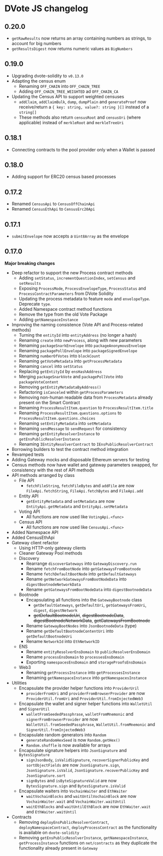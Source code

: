 # DVote JS changelog

## 0.20.0

- `getRawResults` now returns an array containing numbers as strings, to account for big numbers
- `getResultsDigest` now returns numeric values as `BigNumbers`

## 0.19.0

- Upgrading dvote-solidity to `v0.13.0`
- Adapting the census enum
    - Renaming `OFF_CHAIN` into `OFF_CHAIN_TREE`
    - Adding `OFF_CHAIN_TREE_WEIGHTED` ad `OFF_CHAIN_CA`
- Updating the Census API to support weighted censuses
    - `addClaim`, `addClaimBulk`, `dump`, `dumpPlain` and `generateProof` now receive/return a `{ key: string, value?: string }[]` instead of a `string[]`
    - These methods also return `censusRoot` and `censusUri` (where applicable) instead of `merkleRoot` and `merkleTreeUri`

## 0.18.1

- Connecting contracts to the pool provider only when a Wallet is passed

## 0.18.0

- Adding support for ERC20 census based processes

## 0.17.2

- Renamed `CensusApi` to `CensusOffChainApi`
- Renamed `CensusEthApi` to `CensusErc20Api`

## 0.17.1

- `submitEnvelope` now accepts a `Uint8Array` as the envelope

## 0.17.0

**Major breaking changes**

- Deep refactor to support the new Process contract methods
    - Adding `setStatus`, `incrementQuestionIndex`, `setCensus` and `setResults`
    - Exposing `ProcessMode`, `ProcessEnvelopeType`, `ProcessStatus` and `ProcessContractParameters` from DVote Solidity
    - Updating the process metadata to feature `mode` and `envelopeType`. Deprecate `type`.
    - Added Namespace contract method functions
    - Remove the type from the old Vote Package
    - Adding `getNamespaceInstance`
- Improving the naming consistence (Vote API and Process-related methods)
    - Turning the `entityId` into `entityAddress` (no longer a hash)
    - Renaming `create` into `newProcess`, along with new parameters
    - Renaming `packageSnarkEnvelope` into `packageAnonymousEnvelope`
    - Renaming `packagePollEnvelope` into `packageSignedEnvelope`
    - Renaming `numberOfVotes` into `blockCount`
    - Renaming `getVoteMetadata` into `getProcessMetadata`
    - Renaming `cancel` into `setStatus`
    - Replacing `getEntityId` by `ensHashAddress`
    - Merging `packageSnarkVote` and `packagePollVote` into `packageVoteContent`
    - Removing `getEntityMetadataByAddress()`
    - Refactoring `isCanceled` within `getProcessParameters`
    - Removing non-human readable data from `ProcessMetadata` already present on the Smart Contract
    - Renaming `ProcessResultItem.question` to `ProcessResultItem.title`
    - Renaming `ProcessResultItem.questions.options` to `ProcessResultItem.questions.choices`
    - Renaming `setEntityMetadata` into `setMetadata`
    - Renaming `sendMessage` to `sendRequest` for consistency
    - Renaming `getEntityResolverInstance` to `getEnsPublicResolverInstance`
    - Renaming `IEntityResolverContract` to `IEnsPublicResolverContract`
- Borrowing builders to test the contract method integration
- Revamped tests
- Adding Gateway mocks and disposable Ethereum servers for testing
- Census methods now have wallet and gateway parameters swapped, for consistency with the rest of API methods
- API methods arranged by class
    - File API
        - `fetchFileString`, `fetchFileBytes` and `addFile` are now `FileApi.fetchString`, `FileApi.fetchBytes` and `FileApi.add`
    - Entity API
        - `getEntityMetadata` and `setMetadata` are now `EntityApi.getMetadata` and `EntityApi.setMetadata`
    - Voting API
        - All functions are now used like `VotingApi.<func>`
    - Census API
        - All functions are now used like `CensusApi.<func>`
- Added Namespace API
- Added CensusEthApi
- Gateway client refactor
    - Using HTTP-only gateway clients
    - Cleaner Gateway Pool methods
    - Discovery
        - Rearrange `discoverGateways` into `GatewayDiscovery.run`
        - Rename `fetchFromBootNode` into `getGatewaysFromBootnode`
        - Rename `fetchDefaultBootNode` into `getDefaultGateways`
        - Rename `getNetworkGatewaysFromBootNodeData` into `digestBootnodeNetworkData`
        - Rename `getGatewaysFromBootNodeData` into `digestBootnodeData`
    - Bootnode
        - Encapsulating all functions into the `GatewayBootnode` class
            - `getDefaultGateways`, `getDefaultUri`, `getGatewaysFromUri`, `digest`, `digestNetwork`
            - ~~getDefaultBootnodeUri~~, ~~digestBootnodeData~~, ~~digestBootnodeNetworkData~~, ~~getGatewaysFromBootnode~~
        - Rename `GatewayBootNodes` into `JsonBootnodeData` (type)
        - Rename `getDefaultBootnodeContentUri` into `getDefaultBootnodeUri`
        - Rename `NetworkId` into `EthNetworkID`
    - ENS
        - Rename `entityResolverEnsDomain` to `publicResolverEnsDomain`
        - Rename `processEnsDomain` to `processesEnsDomain`
        - Exporting `namespacesEnsDomain` and `storageProofsEnsDomain`
    - Web3
        - Renaming `getProcessInstance` into `getProcessesInstance`
        - Renaming `getNamespaceInstance` into `getNamespacesInstance`
- Utilities
    - Encapsulate the provider helper functions into `ProviderUril`
        - `providerFromUri` and `providerFromBrowserProvider` are now `ProviderUtil.fromUri` and `ProviderUtil.fromInjectedWeb3`
    - Encapsulate the wallet and signer helper functions into `WalletUtil` and `SignerUtil`
        - `walletFromSeededPassphrase`, `walletFromMnemonic` and `signerFromBrowserProvider` are now `WalletUtil.fromSeededPassphrase`, `WalletUtil.fromMnemonic` and `SignerUtil.fromInjectedWeb3`
    - Encapsulate random generators into `Random`
        - `generateRandomHexSeed` is now `Random.getHex()`
        - `Random.shuffle` is now available for arrays
    - Encapsulate signature helpers into `JsonSignature` and `BytesSignature`
        - `signJsonBody`, `isValidSignature`, `recoverSignerPublicKey` and `sortObjectFields` are now `JsonSignature.sign`, `JsonSignature.isValid`, `JsonSignature.recoverPublicKey` and `JsonSignature.sort`
        - `signBytes` and `isByteSignatureValid` are now `BytesSignature.sign` and `BytesSignature.isValid`
    - Encapsulate waiters into `VochainWaiter` and `EthWaiter`
        - `waitVochainBlocks` and `waitUntilVochainBlock` are now `VochainWaiter.wait` and `VochainWaiter.waitUntil`
        - `waitEthBlocks` and `waitUntilEthBlock` are now `EthWaiter.wait` and `EthWaiter.waitUntil`
- Contracts
    - Removing `deployEnsPublicResolverContract`, `deployNamespaceContract`, `deployProcessContract` as the functionality is available on `dvote-solidity`
    - Removing `getEnsPublicResolverInstance`, `getNamespaceInstance`, `getProcessInstance` functions on `net/contracts` as they duplicate the functionality already present in `Gateway`
